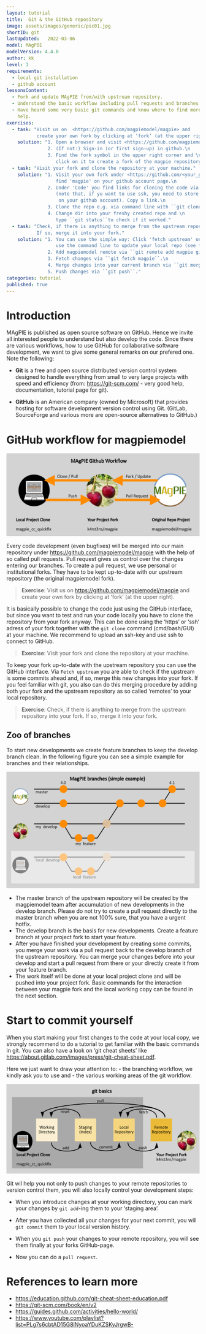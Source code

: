 ```yaml
---
layout: tutorial
title:  Git & the GitHub repository
image: assets/images/generic/pic01.jpg
shortID: git
lastUpdated:   2022-03-06
model: MAgPIE
modelVersion: 4.4.0
author: kk
level: 1
requirements:
  - local git installation
  - github account
lessonsContent:
  - Fork and update MAgPIE from/with upstream repository.
  - Understand the basic workflow including pull requests and branches.
  - Have heard some very basic git commands and know where to find more
    help.
exercises:
  - task: "Visit us on  <https://github.com/magpiemodel/magpie> and 
           create your own fork by clicking at ‘fork’ (at the upper right)."
    solution: "1. Open a browser and visit <https://github.com/magpiemodel/magpie>.\n
               2. (If not:) Sign-in (or first sign-up) in github.\n
               3. Find the fork symbol in the upper right corner and \n
                  click on it to create a fork of the magpie repository on your on account."
  - task: "Visit your fork and clone the repository at your machine."
    solution: "1. Visit your own fork under <https://github.com/<your_github_account>/magpie> or\n
                  find 'magpie' on your github account page.\n
               2. Under 'Code' you find links for cloning the code via ssh or https \n
                  (note that, if yu want to use ssh, you need to store a ssh-key \n
                   on your github account). Copy a link.\n
               3. Clone the repo e.g. via command line with ``git clone <copied_link>``.\n
               4. Change dir into your freshy created repo and \n
                  type ``git status``to check if it worked."
  - task: "Check, if there is anything to merge from the upstream repository into your fork.\n 
           If so, merge it into your fork."
    solution: "1. You can use the simple way: Click 'fetch upstream' on the github page or\n
                  use the command line to update your local repo (see following instructions).\n
               2. Add magpiemodel remote via ``git remote add magpie git@github.com:magpiemodel/magpie.git``.\n
               3. Fetch changes via ``git fetch magpie``.\n
               4. Merge changes into your current branch via ``git merge magpie/<branch>``.\n
               5. Push changes via ``git push``."
categories: tutorial
published: true
---
```


# Introduction

MAgPIE is published as open source software on GitHub. Hence we invite
all interested people to understand but also develop the code. Since
there are various workflows, how to use GitHub for collaborative
software development, we want to give some general remarks on our
prefered one. Note the following:

  - **Git** is a free and open source distributed version control system
    designed to handle everything from small to very large projects with
    speed and efficiency (from: <https://git-scm.com/> - very good help,
    documentation, tutorial page for git).

  - **GitHub** is an American company (owned by Microsoft) that provides
    hosting for software development version control using Git. (GitLab,
    SourceForge and various more are open-source alternatives to
    GitHub.)

# GitHub workflow for magpiemodel

![GitHub workflow](../assets/images/tutorials/github_workflow.png)

Every code development (even bugfixes) will be merged into our main
repository under <https://github.com/magpiemodel/magpie> with the help
of so called pull requests. Pull request gives us control over the
changes entering our branches. To create a pull request, we use personal
or institutional forks. They have to be kept up-to-date with our
upstream repository (the original magpiemodel fork).

> **Exercise**: Visit us on <https://github.com/magpiemodel/magpie> and
> create your own fork by clicking at ‘fork’ (at the upper right).

It is basically possible to change the code just using the GitHub
interface, but since you want to test and run your code locally you have
to clone the repository from your fork anyway. This can be done using
the ‘https’ or ‘ssh’ adress of your fork together with the `git clone`
command (cmd/bash/GUI) at your machine. We recommend to upload an
ssh-key and use ssh to connect to GitHub.

> **Exercise**: Visit your fork and clone the repository at your
> machine.

To keep your fork up-to-date with the upstream repository you can use
the GitHub interface. Via `Fetch upstream` you are able to check if the
upstream is some commits ahead and, if so, merge this new changes into
your fork. If you feel familiar with git, you also can do this merging
procedure by adding both your fork and the upstream repository as so
called ‘remotes’ to your local repository.

> **Exercise**: Check, if there is anything to merge from the upstream
> repository into your fork. If so, merge it into your fork.

## Zoo of branches

To start new developments we create feature branches to keep the develop
branch clean. In the following figure you can see a simple example for
branches and their relationships.

![Git Branches](../assets/images/tutorials/git_branches.png)

  - The master branch of the upstream repository will be created by the
    magpiemodel team after accumulation of new developments in the
    develop branch. Please do not try to create a pull request directly
    to the master branch when you are not 100% sure, that you have a
    urgent hotfix.
  - The develop branch is the basis for new developments. Create a
    feature branch at your project fork to start your feature.
  - After you have finished your development by creating some commits,
    you merge your work via a pull request back to the develop branch of
    the upstream repository. You can merge your changes before into your
    develop and start a pull request from there or your directly create
    it from your feature branch.
  - The work itself will be done at your local project clone and will be
    pushed into your project fork. Basic commands for the interaction
    between your magpie fork and the local working copy can be found in
    the next section.

# Start to commit yourself

When you start making your first changes to the code at your local copy,
we strongly recommend to do a tutorial to get familiar with the basic
commands in git. You can also have a look on ‘git cheat sheets’ like
<https://about.gitlab.com/images/press/git-cheat-sheet.pdf>.

Here we just want to draw your attention to: - the branching workflow,
we kindly ask you to use and - the various working areas of the git
workflow.

![Git basics](../assets/images/tutorials/git_basics.png)

Git wil help you not only to push changes to your remote repositories to
version control them, you will also locally control your development
steps:

  - When you introduce changes at your working directory, you can mark
    your changes by `git add`-ing them to your ‘staging area’.

  - After you have collected all your changes for your next commit, you
    will `git commit` them to your local version history.

  - When you `git push` your changes to your remote repository, you will
    see them finally at your forks GitHub-page.

  - Now you can do a `pull request`.

# References to learn more

  - <https://education.github.com/git-cheat-sheet-education.pdf>
  - <https://git-scm.com/book/en/v2>
  - <https://guides.github.com/activities/hello-world/>
  - <https://www.youtube.com/playlist?list=PLg7s6cbtAD15G8lNyoaYDuKZSKyJrgwB->
